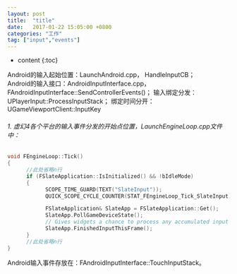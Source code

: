 ```yaml
---
layout: post
title:  "title"
date:   2017-01-22 15:05:00 +0800
categories: "工作"
tag: ["input","events"]
---
```



* content
{:toc}

Android的输入起始位置：LaunchAndroid.cpp， HandleInputCB；       
Android的输入接口：AndroidInputInterface.cpp，FAndroidInputInterface::SendControllerEvents()；
输入绑定分发：UPlayerInput::ProcessInputStack；
绑定时间分开：UGameViewportClient::InputKey

###### 1. 虚幻4各个平台的输入事件分发的开始点位置，LaunchEngineLoop.cpp文件中：
```c++
void FEngineLoop::Tick()
{
      //此处省略n行
      if (FSlateApplication::IsInitialized() && !bIdleMode)
      {
            SCOPE_TIME_GUARD(TEXT("SlateInput"));
            QUICK_SCOPE_CYCLE_COUNTER(STAT_FEngineLoop_Tick_SlateInput);

            FSlateApplication& SlateApp = FSlateApplication::Get();
            SlateApp.PollGameDeviceState();
            // Gives widgets a chance to process any accumulated input
            SlateApp.FinishedInputThisFrame();
      }
      //此处省略n行
}
```

Android输入事件存放在：FAndroidInputInterface::TouchInputStack。
